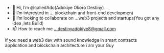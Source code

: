 - 👋 Hi, I’m @calledAdo(Adokiye Okoro Destiny)
- 👀 I’m interested in ... blockchain and front-end development
- 💞️ I’m looking to collaborate on ...web3 projects and startups(You got any Idea ,lets Build)
- 📫 How to reach me ...destinyadokiye8@gmail.com

if you need a web3 dev with sound knowledge in smart contracts application and blockchain architecture 
i am your Guy
